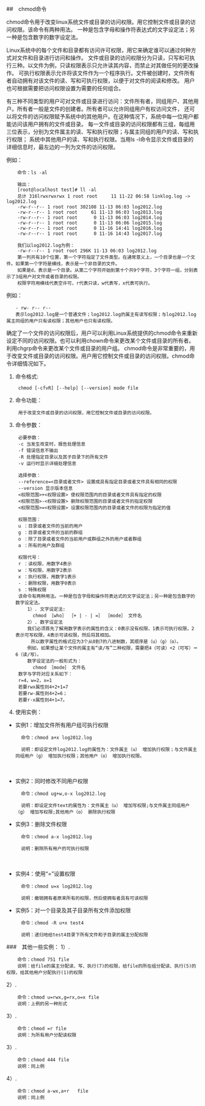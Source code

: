 ##　chmod命令

chmod命令用于改变linux系统文件或目录的访问权限。用它控制文件或目录的访问权限。该命令有两种用法。
一种是包含字母和操作符表达式的文字设定法；另一种是包含数字的数字设定法。

Linux系统中的每个文件和目录都有访问许可权限，用它来确定谁可以通过何种方式对文件和目录进行访问和操作。
文件或目录的访问权限分为只读，只写和可执行三种。以文件为例，只读权限表示只允许读其内容，而禁止对其做任何的更改操作。
可执行权限表示允许将该文件作为一个程序执行。文件被创建时，文件所有者自动拥有对该文件的读、写和可执行权限，以便于对文件的阅读和修改。
用户也可根据需要把访问权限设置为需要的任何组合。

有三种不同类型的用户可对文件或目录进行访问：文件所有者，同组用户、其他用户。所有者一般是文件的创建者。所有者可以允许同组用户有权访问文件，
还可以将文件的访问权限赋予系统中的其他用户。在这种情况下，系统中每一位用户都能访问该用户拥有的文件或目录。
每一文件或目录的访问权限都有三组，每组用三位表示，分别为文件属主的读、写和执行权限；与属主同组的用户的读、写和执行权限；
系统中其他用户的读、写和执行权限。当用ls -l命令显示文件或目录的详细信息时，最左边的一列为文件的访问权限。

例如：

        命令：ls -al

        输出：
        [root@localhost test]# ll -al
        总计 316lrwxrwxrwx 1 root root     11 11-22 06:58 linklog.log -> log2012.log
        -rw-r--r-- 1 root root 302108 11-13 06:03 log2012.log
        -rw-r--r-- 1 root root     61 11-13 06:03 log2013.log
        -rw-r--r-- 1 root root      0 11-13 06:03 log2014.log
        -rw-r--r-- 1 root root      0 11-13 06:06 log2015.log
        -rw-r--r-- 1 root root      0 11-16 14:41 log2016.log
        -rw-r--r-- 1 root root      0 11-16 14:43 log2017.log

        我们以log2012.log为例：
        -rw-r--r-- 1 root root 296K 11-13 06:03 log2012.log
        第一列共有10个位置，第一个字符指定了文件类型。在通常意义上，一个目录也是一个文件。如果第一个字符是横线，表示是一个非目录的文件。
        如果是d，表示是一个目录。从第二个字符开始到第十个共9个字符，3个字符一组，分别表示了3组用户对文件或者目录的权限。
        权限字符用横线代表空许可，r代表只读，w代表写，x代表可执行。

例如：

    　　- rw- r-- r--
    　　表示log2012.log是一个普通文件；log2012.log的属主有读写权限；与log2012.log属主同组的用户只有读权限；其他用户也只有读权限。

确定了一个文件的访问权限后，用户可以利用Linux系统提供的chmod命令来重新设定不同的访问权限。也可以利用chown命令来更改某个文件或目录的所有者。
利用chgrp命令来更改某个文件或目录的用户组。
chmod命令是非常重要的，用于改变文件或目录的访问权限。用户用它控制文件或目录的访问权限。chmod命令详细情况如下。

1. 命令格式:

        chmod [-cfvR] [--help] [--version] mode file
2. 命令功能：

        用于改变文件或目录的访问权限，用它控制文件或目录的访问权限。
3. 命令参数：

        必要参数：
        -c 当发生改变时，报告处理信息
        -f 错误信息不输出
        -R 处理指定目录以及其子目录下的所有文件
        -v 运行时显示详细处理信息

        选择参数：
        --reference=<目录或者文件> 设置成具有指定目录或者文件具有相同的权限
        --version 显示版本信息
        <权限范围>+<权限设置> 使权限范围内的目录或者文件具有指定的权限
        <权限范围>-<权限设置> 删除权限范围的目录或者文件的指定权限
        <权限范围>=<权限设置> 设置权限范围内的目录或者文件的权限为指定的值

        权限范围：
        u ：目录或者文件的当前的用户
        g ：目录或者文件的当前的群组
        o ：除了目录或者文件的当前用户或群组之外的用户或者群组
        a ：所有的用户及群组

        权限代号：
        r ：读权限，用数字4表示
        w ：写权限，用数字2表示
        x ：执行权限，用数字1表示
        - ：删除权限，用数字0表示
        s ：特殊权限
        该命令有两种用法。一种是包含字母和操作符表达式的文字设定法；另一种是包含数字的数字设定法。
        　　1）. 文字设定法:
        　　	chmod ［who］ ［+ | - | =］ ［mode］ 文件名
        　　2）. 数字设定法
        　　我们必须首先了解用数字表示的属性的含义：0表示没有权限，1表示可执行权限，2表示可写权限，4表示可读权限，然后将其相加。
           　所以数字属性的格式应为3个从0到7的八进制数，其顺序是（u）（g）（o）。
        　　例如，如果想让某个文件的属主有“读/写”二种权限，需要把4（可读）+2（可写）＝6（读/写）。
        　　数字设定法的一般形式为：
        　　	chmod ［mode］ 文件名
        数字与字符对应关系如下：
        r=4，w=2，x=1
        若要rwx属性则4+2+1=7
        若要rw-属性则4+2=6；
        若要r-x属性则4+1=7。

4. 使用实例：

* 实例1：增加文件所有用户组可执行权限

        命令：chmod a+x log2012.log

        说明：即设定文件log2012.log的属性为：文件属主（u） 增加执行权限；与文件属主同组用户（g） 增加执行权限；其他用户（o） 增加执行权限。
　
* 实例2：同时修改不同用户权限

        命令：chmod ug+w,o-x log2012.log

        说明：即设定文件text的属性为：文件属主（u） 增加写权限;与文件属主同组用户（g） 增加写权限;其他用户（o） 删除执行权限

* 实例3：删除文件权限

        命令：chmod a-x log2012.log

        说明：删除所有用户的可执行权限
　
* 实例4：使用“=”设置权限

        命令：chmod u=x log2012.log

        说明：撤销拥有者原来所有的权限，然后使拥有者具有可读权限

* 实例5：对一个目录及其子目录所有文件添加权限

        命令：chmod -R u+x test4

        说明：递归地给test4目录下所有文件和子目录的属主分配权限

###　其他一些实例：
1）.

        命令：chmod 751 file
        说明：给file的属主分配读、写、执行(7)的权限，给file的所在组分配读、执行(5)的权限，给其他用户分配执行(1)的权限
2）.

        命令：chmod u=rwx,g=rx,o=x file
        说明：上例的另一种形式
3）.

        命令：chmod =r file
        说明：为所有用户分配读权限
3）.

        命令：chmod 444 file
        说明：同上例
4）.

        命令：chmod a-wx,a+r   file
        说明：同上例
